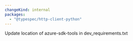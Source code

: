 ```yaml
---
changeKind: internal
packages:
  - "@typespec/http-client-python"
---
```


Update location of azure-sdk-tools in dev_requirements.txt
